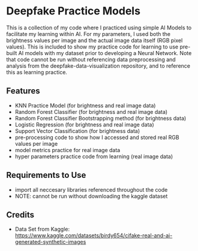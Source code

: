 # Deepfake Practice Models
This is a collection of my code where I practiced using simple AI Models to facilitate my learning within AI. For my parameters, I used both the brightness values per image and the actual image data itself (RGB pixel values). This is included to show my practice code for learning to use pre-built AI models with my dataset prior to developing a Neural Network. Note that code cannot be run without referencing data preprocessing and analysis from the deepfake-data-visualization repository, and to reference this as learning practice.

## Features
- KNN Practice Model (for brightness and real image data)
- Random Forest Classifier (for brightness and real image data)
- Random Forest Classifier Bootstrapping method (for brightness data)
- Logistic Regression (for brightness and real image data)
- Support Vector Classification (for brightness data)
- pre-processing code to show how I accessed and stored real RGB values per image
- model metrics practice for real image data
- hyper parameters practice code from learning (real image data)

## Requirements to Use
- import all neccesary libraries referenced throughout the code
- NOTE: cannot be run without downloading the kaggle dataset

## Credits
- Data Set from Kaggle: https://www.kaggle.com/datasets/birdy654/cifake-real-and-ai-generated-synthetic-images
